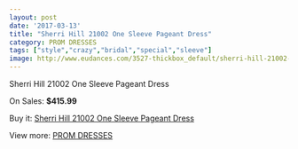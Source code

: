 ```yaml
---
layout: post
date: '2017-03-13'
title: "Sherri Hill 21002 One Sleeve Pageant Dress"
category: PROM DRESSES
tags: ["style","crazy","bridal","special","sleeve"]
image: http://www.eudances.com/3527-thickbox_default/sherri-hill-21002-one-sleeve-pageant-dress.jpg
---
```

Sherri Hill 21002 One Sleeve Pageant Dress

On Sales: **$415.99**
<a href="https://www.eudances.com/en/prom-dresses/1184-sherri-hill-21002-one-sleeve-pageant-dress.html"><amp-img layout="responsive" width="600" height="600" src="//www.eudances.com/3527-thickbox_default/sherri-hill-21002-one-sleeve-pageant-dress.jpg" alt="Sherri Hill 21002 One Sleeve Pageant Dress 0" /></a>
<a href="https://www.eudances.com/en/prom-dresses/1184-sherri-hill-21002-one-sleeve-pageant-dress.html"><amp-img layout="responsive" width="600" height="600" src="//www.eudances.com/3532-thickbox_default/sherri-hill-21002-one-sleeve-pageant-dress.jpg" alt="Sherri Hill 21002 One Sleeve Pageant Dress 1" /></a>
<a href="https://www.eudances.com/en/prom-dresses/1184-sherri-hill-21002-one-sleeve-pageant-dress.html"><amp-img layout="responsive" width="600" height="600" src="//www.eudances.com/3531-thickbox_default/sherri-hill-21002-one-sleeve-pageant-dress.jpg" alt="Sherri Hill 21002 One Sleeve Pageant Dress 2" /></a>
<a href="https://www.eudances.com/en/prom-dresses/1184-sherri-hill-21002-one-sleeve-pageant-dress.html"><amp-img layout="responsive" width="600" height="600" src="//www.eudances.com/3530-thickbox_default/sherri-hill-21002-one-sleeve-pageant-dress.jpg" alt="Sherri Hill 21002 One Sleeve Pageant Dress 3" /></a>
<a href="https://www.eudances.com/en/prom-dresses/1184-sherri-hill-21002-one-sleeve-pageant-dress.html"><amp-img layout="responsive" width="600" height="600" src="//www.eudances.com/3529-thickbox_default/sherri-hill-21002-one-sleeve-pageant-dress.jpg" alt="Sherri Hill 21002 One Sleeve Pageant Dress 4" /></a>
<a href="https://www.eudances.com/en/prom-dresses/1184-sherri-hill-21002-one-sleeve-pageant-dress.html"><amp-img layout="responsive" width="600" height="600" src="//www.eudances.com/3528-thickbox_default/sherri-hill-21002-one-sleeve-pageant-dress.jpg" alt="Sherri Hill 21002 One Sleeve Pageant Dress 5" /></a>

Buy it: [Sherri Hill 21002 One Sleeve Pageant Dress](https://www.eudances.com/en/prom-dresses/1184-sherri-hill-21002-one-sleeve-pageant-dress.html "Sherri Hill 21002 One Sleeve Pageant Dress")

View more: [PROM DRESSES](https://www.eudances.com/en/13-prom-dresses "PROM DRESSES")